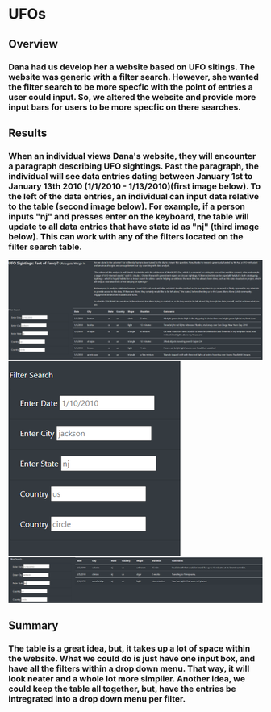 # UFOs
## Overview
### Dana had us develop her a website based on UFO sitings. The website was generic with a filter search. However, she wanted the filter search to be more specfic with the point of entries a user could input. So, we altered the website and provide more input bars for users to be more specfic on there searches.
## Results
### When an individual views Dana's website, they will encounter a paragraph describing UFO sightings. Past the paragraph, the individual will see data entries dating between January 1st to January 13th 2010 (1/1/2010 - 1/13/2010)(first image below). To the left of the data entries, an individual can input data relative to the table (second image below). For example, if a person inputs "nj" and presses enter on the keyboard, the table will update to all data entries that have state id as "nj" (third image below). This can work with any of the filters located on the filter search table.

![First_image](https://github.com/Greekman12490/UFOs/blob/main/Resources/UFO%20website.PNG?raw=true)
![Second_image](https://github.com/Greekman12490/UFOs/blob/main/Resources/Filter%20Search.PNG?raw=true)
![Third_image](https://github.com/Greekman12490/UFOs/blob/main/Resources/nj%20search.PNG?raw=true)

## Summary
### The table is a great idea, but, it takes up a lot of space within the website. What we could do is just have one input box, and have all the filters within a drop down menu. That way, it will look neater and a whole lot more simplier. Another idea, we could keep the table all together, but, have the entries be intregrated into a drop down menu per filter.

